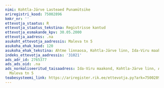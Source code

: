 ```yaml
---
nimi: Kohtla-Järve Lasteaed Punamütsike
ariregistri_kood: 75002896
kmkr_nr: ''
ettevotja_staatus: R
ettevotja_staatus_tekstina: Registrisse kantud
ettevotja_esmakande_kpv: 30.05.2000
ettevotja_aadress: .na
asukoht_ettevotja_aadressis: Maleva tn 5
asukoha_ehak_kood: 120
asukoha_ehak_tekstina: Ahtme linnaosa, Kohtla-Järve linn, Ida-Viru maakond
indeks_ettevotja_aadressis: '31021'
ads_adr_id: 2765377
ads_ads_oid: .na
ads_normaliseeritud_taisaadress: Ida-Viru maakond, Kohtla-Järve linn, Ahtme linnaosa,
  Maleva tn 5
teabesysteemi_link: https://ariregister.rik.ee/ettevotja.py?ark=75002896&ref=rekvisiidid
---
```

